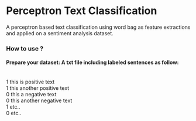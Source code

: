 # Perceptron Text Classification
A perceptron based text classification using word bag as feature extractions and applied on a sentiment analysis dataset.

### How to use ?
#### Prepare your dataset: A txt file including labeled sentences as follow:
<br>1 this is positive text
<br>1 this another positive text
<br>0 this a negative text
<br>0 this another negative text
<br>1 etc..
<br>0 etc..

